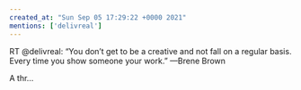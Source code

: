 ```yaml
---
created_at: "Sun Sep 05 17:29:22 +0000 2021"
mentions: ['delivreal']
---
```


RT @delivreal: “You don’t get to be a creative and not fall on a regular basis. Every time you show someone your work.” —Brene Brown

A thr…